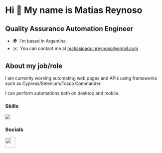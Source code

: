Hi 👋 My name is Matias Reynoso
===============================

Quality Assurance Automation Engineer
------------------
* 🌍  I'm based in Argentina
* ✉️  You can contact me at [matiasjoaquinreynoso@gmail.com](mailto:matiasjoaquinreynoso@gmail.com)

## About my job/role

I am currently working automating web pages and APIs using frameworks such as Cypress/Selenium/Tosca Commander.

I can perform automations both on desktop and mobile.


### Skills

<p align="left">
  <a href="https://skillicons.dev">
    <img src="https://skillicons.dev/icons?i=js,selenium,gherkin,java" />
  </a>
</p>


### Socials

<a href="https://www.linkedin.com/in/matias-reynoso-763b98199" target="_blank" rel="noreferrer"><img src="https://raw.githubusercontent.com/danielcranney/readme-generator/main/public/icons/socials/linkedin.svg" width="32" height="32" /></a></p>
